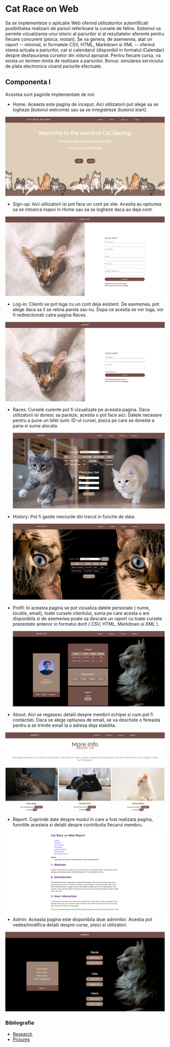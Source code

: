 # Cat Race on Web 

Sa se implementeze o aplicatie Web oferind utilizatorilor autentificati posibilitatea realizarii de pariuri referitoare la cursele de feline. Sistemul va permite vizualizarea unui istoric al pariurilor si al rezultatelor aferente pentru fiecare concurent (pisica, motan). Se va genera, de asemenea, atat un raport -- minimal, in formatele CSV, HTML, Markdown si XML -- oferind starea actuala a pariurilor, cat si calendarul (disponibil in formatul iCalendar) despre desfasurarea curselor din viitorul apropiat. Pentru fiecare cursa, va exista un termen-limita de realizare a pariurilor. Bonus: simularea serviciului de plata electronica vizand pariurile efectuate.

## Componenta I

Acestea sunt paginile implementate de noi:

- Home: Aceasta este pagina de inceput. Aici utilizatorii pot alege sa se logheze (butonul welcome) sau sa se inregistreze (butorul start).  

![plot](Screenshots/home.png)

- Sign-up: Aici utilizatorii isi pot face un cont pe site. Acestia au optiunea sa se intoarca inapoi in Home sau sa se logheze daca au deja cont.

![plot](Screenshots/signup.png)

-  Log-in: Clientii se pot loga cu un cont deja existent. De asemenea, pot alege daca sa li se retina parola sau nu. Dupa ce acestia se vor loga, vor fi redirectionati catre pagina Races.

![plot](Screenshots/login.png)

- Races: Cursele curente pot fi vizualizate pe aceasta pagina. Daca utilizatorii isi doresc sa parieze, acestia o pot face aici. Datele necesare pentru a pune un bilet sunt: ID-ul cursei, pisica pe care se doreste a paria si suma alocata.

  ![plot](Screenshots/races.png)

- History: Pot fi gasite meciurile din trecut in functie de data.

  ![plot](Screenshots/history.png)


- Profil: In aceasta pagina se pot vizualiza datele personale ( nume, locatie, email), toate cursele clientului, suma pe care acesta o are disponibila si de asemenea poate sa descare un raport cu toate cursele prezentate anterior in formatul dorit (  CSV, HTML, Markdown si XML ).

  ![plot](Screenshots/profil.png)

- About: Aici se regasesc detalii despre membrii echipei si cum pot fi contactati. Daca se alege optiunea de email, se va deschide o fereasta pentru a se trimite email la o adresa deja stabilita.

 ![plot](Screenshots/about.png)

 - Report: Cuprinde date despre modul in care a fost realizata pagina, functiile acesteia si detalii despre contributia fiecarui membru.

 ![plot](Screenshots/raport.png)

 - Admin: Aceasta pagina este disponibila doar adminilor. Acestia pot vedea/modifica detalii despre curse, pisici si utilizatori.

  ![plot](Screenshots/admin.png)

 ### Bibliografie 
  - [Research](https://www.w3schools.com)
  - [Pictures](https://unsplash.com)

